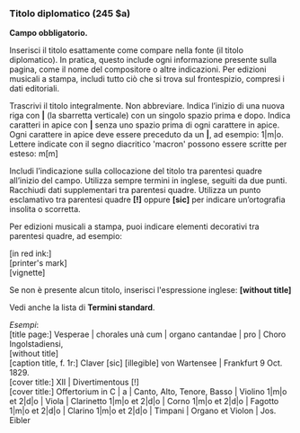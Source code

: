 ### Titolo diplomatico (245 $a)

**Campo obbligatorio.**  

Inserisci il titolo esattamente come compare nella fonte (il titolo diplomatico). In pratica, questo include ogni informazione presente sulla pagina, come il nome del compositore o altre indicazioni. Per edizioni musicali a stampa, includi tutto ciò che si trova sul frontespizio, compresi i dati editoriali.

Trascrivi il titolo integralmente. Non abbreviare. Indica l’inizio di una nuova riga con **|** (la sbarretta verticale) con un singolo spazio prima e dopo. Indica caratteri in apice con **|** senza uno spazio prima di ogni carattere in apice. Ogni carattere in apice deve essere preceduto da un **|**, ad esempio: 1|m|o. Lettere indicate con il segno diacritico 'macron' possono essere scritte per esteso: m[m]

Includi l’indicazione sulla collocazione del titolo tra parentesi quadre all’inizio del campo. Utilizza sempre termini in inglese, seguiti da due punti. Racchiudi dati supplementari tra parentesi quadre. Utilizza un punto esclamativo tra parentesi quadre **[!]** oppure **[sic]** per indicare un’ortografia insolita o scorretta.

Per edizioni musicali a stampa, puoi indicare elementi decorativi tra parentesi quadre, ad esempio:

[in red ink:]  
[printer's mark]  
[vignette]

Se non è presente alcun titolo, inserisci l'espressione inglese: **[without title]**

Vedi anche la lista di **Termini standard**.

_Esempi_:  
[title page:] Vesperae | chorales unà cum | organo cantandae | pro | Choro Ingolstadiensi,  
[without title]   
[caption title, f. 1r:] Claver [sic] [illegible] von Wartensee | Frankfurt 9 Oct. 1829.  
[cover title:] XII | Divertimentous [!]  
[cover title:] Offertorium in C | a | Canto, Alto, Tenore, Basso | Violino 1|m|o et 2|d|o | Viola | Clarinetto 1|m|o et 2|d|o | Corno 1|m|o et 2|d|o | Fagotto 1|m|o et 2|d|o | Clarino 1|m|o et 2|d|o | Timpani | Organo et Violon | Jos. Eibler
